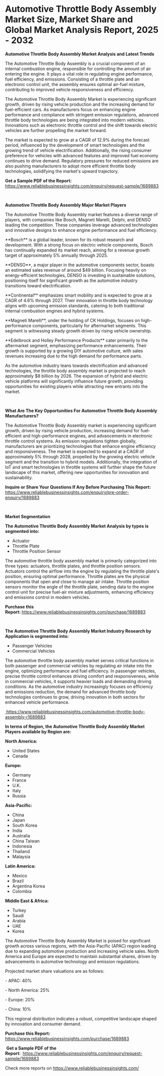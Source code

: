 <p><h1>Automotive Throttle Body Assembly Market Size, Market Share and Global Market Analysis Report, 2025 - 2032</h1></p><p><strong>Automotive Throttle Body Assembly Market Analysis and Latest Trends</strong></p>
<p><p>The Automotive Throttle Body Assembly is a crucial component of an internal combustion engine, responsible for controlling the amount of air entering the engine. It plays a vital role in regulating engine performance, fuel efficiency, and emissions. Consisting of a throttle plate and an electronic control unit, the assembly ensures optimal air-fuel mixture, contributing to improved vehicle responsiveness and efficiency.</p><p>The Automotive Throttle Body Assembly Market is experiencing significant growth, driven by rising vehicle production and the increasing demand for fuel-efficient cars. As manufacturers focus on enhancing engine performance and compliance with stringent emission regulations, advanced throttle body technologies are being integrated into modern vehicles. Innovations such as electronic throttle control and the shift towards electric vehicles are further propelling the market forward.</p><p>The market is expected to grow at a CAGR of 12.9% during the forecast period, influenced by the development of smart technologies and the growing trend of vehicle electrification. Additionally, the rising consumer preference for vehicles with advanced features and improved fuel economy continues to drive demand. Regulatory pressures for reduced emissions are also pushing manufacturers to adopt more efficient throttle body technologies, solidifying the market's upward trajectory.</p></p>
<p><strong>Get a Sample PDF of the Report:&nbsp;</strong> <a href="https://www.reliablebusinessinsights.com/enquiry/request-sample/1689883?utm_campaign=2319&utm_medium=2&utm_source=Github&utm_content=ia&utm_term=26032025&utm_id=automotive-throttle-body-assembly">https://www.reliablebusinessinsights.com/enquiry/request-sample/1689883</a></p>
<p>&nbsp;</p>
<p><strong>Automotive Throttle Body Assembly Major Market Players</strong></p>
<p><p>The Automotive Throttle Body Assembly market features a diverse range of players, with companies like Bosch, Magneti Marelli, Delphi, and DENSO leading the competition. These companies leverage advanced technologies and innovative designs to enhance engine performance and fuel efficiency.</p><p>**Bosch** is a global leader, known for its robust research and development. With a strong focus on electric vehicle components, Bosch has continually expanded its market reach, aiming for a revenue growth target of approximately 5% annually through 2025.</p><p>**DENSO**, a major player in the automotive components sector, boasts an estimated sales revenue of around $49 billion. Focusing heavily on energy-efficient technologies, DENSO is investing in sustainable solutions, positioning itself for significant growth as the automotive industry transitions toward electrification.</p><p>**Continental** emphasizes smart mobility and is expected to grow at a CAGR of 4.6% through 2027. Their innovation in throttle body technology aligns with upcoming emission standards, catering to both traditional internal combustion engines and hybrid systems.</p><p>**Magneti Marelli**, under the holding of CK Holdings, focuses on high-performance components, particularly for aftermarket segments. This segment is witnessing steady growth driven by rising vehicle ownership.</p><p>**Edelbrock and Holley Performance Products** cater primarily to the aftermarket segment, emphasizing performance enhancements. Their growth is supported by a growing DIY automotive culture, with sales revenues increasing due to the high demand for performance parts.</p><p>As the automotive industry leans towards electrification and advanced technologies, the throttle body assembly market is projected to reach approximately $8 billion by 2026. The expansion of hybrid and electric vehicle platforms will significantly influence future growth, providing opportunities for existing players while attracting new entrants into the market.</p></p>
<p>&nbsp;</p>
<p><strong>What Are The Key Opportunities For Automotive Throttle Body Assembly Manufacturers?</strong></p>
<p><p>The Automotive Throttle Body Assembly market is experiencing significant growth, driven by rising vehicle production, increasing demand for fuel-efficient and high-performance engines, and advancements in electronic throttle control systems. As emission regulations tighten globally, manufacturers are prioritizing technologies that enhance engine efficiency and responsiveness. The market is expected to expand at a CAGR of approximately 5% through 2028, propelled by the growing electric vehicle segment and the transition to hybrid models. Additionally, the integration of IoT and smart technologies in throttle systems will further shape the future landscape of this market, offering new opportunities for innovation and sustainability.</p></p>
<p><strong>Inquire or Share Your Questions If Any Before Purchasing This Report:</strong> <a href="https://www.reliablebusinessinsights.com/enquiry/pre-order-enquiry/1689883?utm_campaign=2319&utm_medium=2&utm_source=Github&utm_content=ia&utm_term=26032025&utm_id=automotive-throttle-body-assembly">https://www.reliablebusinessinsights.com/enquiry/pre-order-enquiry/1689883</a></p>
<p>&nbsp;</p>
<p><strong>Market Segmentation</strong></p>
<p><strong>The Automotive Throttle Body Assembly Market Analysis by types is segmented into:</strong></p>
<p><ul><li>Actuator</li><li>Throttle Plate</li><li>Throttle Position Sensor</li></ul></p>
<p><p>The automotive throttle body assembly market is primarily categorized into three types: actuators, throttle plates, and throttle position sensors. Actuators control the airflow into the engine by regulating the throttle plate's position, ensuring optimal performance. Throttle plates are the physical components that open and close to manage air intake. Throttle position sensors monitor the angle of the throttle plate, sending data to the engine control unit for precise fuel-air mixture adjustments, enhancing efficiency and emissions control in modern vehicles.</p></p>
<p><strong>Purchase this Report:&nbsp;</strong><a href="https://www.reliablebusinessinsights.com/purchase/1689883?utm_campaign=2319&utm_medium=2&utm_source=Github&utm_content=ia&utm_term=26032025&utm_id=automotive-throttle-body-assembly">https://www.reliablebusinessinsights.com/purchase/1689883</a></p>
<p>&nbsp;</p>
<p><strong>The Automotive Throttle Body Assembly Market Industry Research by Application is segmented into:</strong></p>
<p><ul><li>Passenger Vehicles</li><li>Commercial Vehicles</li></ul></p>
<p><p>The automotive throttle body assembly market serves critical functions in both passenger and commercial vehicles by regulating air intake into the engine, optimizing performance and fuel efficiency. In passenger vehicles, precise throttle control enhances driving comfort and responsiveness, while in commercial vehicles, it supports heavier loads and demanding driving conditions. As the automotive industry increasingly focuses on efficiency and emissions reduction, the demand for advanced throttle body technologies continues to grow, driving innovation in both sectors for enhanced vehicle performance.</p></p>
<p><a href="https://www.reliablebusinessinsights.com/automotive-throttle-body-assembly-r1689883?utm_campaign=2319&utm_medium=2&utm_source=Github&utm_content=ia&utm_term=26032025&utm_id=automotive-throttle-body-assembly">&nbsp;https://www.reliablebusinessinsights.com/automotive-throttle-body-assembly-r1689883</a></p>
<p><strong>In terms of Region, the Automotive Throttle Body Assembly Market Players available by Region are:</strong></p>
<p>
    <p> <strong> North America: </strong>
        <ul>
            <li>United States</li>
            <li>Canada</li>
        </ul>
        </p> 
    <p> <strong> Europe: </strong>
        <ul>
            <li>Germany</li>
            <li>France</li>
            <li>U.K.</li>
            <li>Italy</li>
            <li>Russia</li>
        </ul>
        </p> 
    <p> <strong> Asia-Pacific: </strong>
        <ul>
            <li>China</li>
            <li>Japan</li>
            <li>South Korea</li>
            <li>India</li>
            <li>Australia</li>
            <li>China Taiwan</li>
            <li>Indonesia</li>
            <li>Thailand</li>
            <li>Malaysia</li>
        </ul>
        </p> 
    <p> <strong> Latin America: </strong>
        <ul>
            <li>Mexico</li>
            <li>Brazil</li>
            <li>Argentina Korea</li>
            <li>Colombia</li>
        </ul>
        </p> 
    <p> <strong> Middle East & Africa: </strong>
        <ul>
            <li>Turkey</li>
            <li>Saudi</li>
            <li>Arabia</li>
            <li>UAE</li>
            <li>Korea</li>
        </ul>
    </p>
    </p>
<p><p>The Automotive Throttle Body Assembly Market is poised for significant growth across various regions, with the Asia-Pacific (APAC) region leading due to expanding automotive production and increasing vehicle sales. North America and Europe are expected to maintain substantial shares, driven by advancements in automotive technology and emission regulations. </p><p>Projected market share valuations are as follows:</p><p>- APAC: 40%</p><p>- North America: 25%</p><p>- Europe: 20%</p><p>- China: 10%</p><p>This regional distribution indicates a robust, competitive landscape shaped by innovation and consumer demand.</p></p>
<p><strong>Purchase this Report: </strong><a href="https://www.reliablebusinessinsights.com/purchase/1689883?utm_campaign=2319&utm_medium=2&utm_source=Github&utm_content=ia&utm_term=26032025&utm_id=automotive-throttle-body-assembly">https://www.reliablebusinessinsights.com/purchase/1689883</a></p>
<p>&nbsp;<strong>Get a Sample PDF of the Report:&nbsp;&nbsp;</strong><a href="https://www.reliablebusinessinsights.com/enquiry/request-sample/1689883?utm_campaign=2319&utm_medium=2&utm_source=Github&utm_content=ia&utm_term=26032025&utm_id=automotive-throttle-body-assembly">https://www.reliablebusinessinsights.com/enquiry/request-sample/1689883</a></p>
<p><strong></strong></p>
<p>Check more reports on <a href="https://www.reliablebusinessinsights.com/?utm_campaign=2319&utm_medium=2&utm_source=Github&utm_content=ia&utm_term=26032025&utm_id=automotive-throttle-body-assembly">https://www.reliablebusinessinsights.com/</a></p>